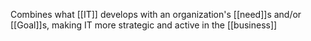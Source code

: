 Combines what [[IT]] develops with  an organization's [[need]]s and/or [[Goal]]s, making IT more strategic and active in the [[business]]